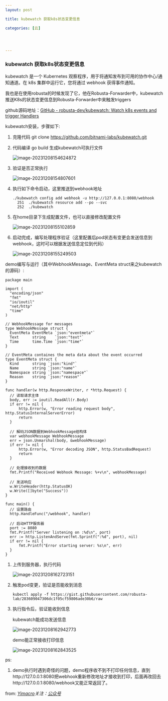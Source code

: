 ```yaml
---
layout: post

title: kubewatch 获取k8s状态变更信息

categories: [云]




---
```




### kubewatch 获取k8s状态变更信息


kubewatch 是一个 Kubernetes 观察程序，用于将通知发布到可用的协作中心/通知通道。在 k8s 集群中运行它，您将通过 webhook 获得事件通知。

我也是在使用robusta的时候发现了它，他在Robusta-Forwarder中，kubewatch推送K8s的状态变更信息到Robusta-Forwarder中来触发triggers

github源码地址：[GitHub - robusta-dev/kubewatch: Watch k8s events and trigger Handlers](https://github.com/robusta-dev/kubewatch)

kubewatch安装，步骤如下:

1. 克隆代码 git clone https://github.com/bitnami-labs/kubewatch.git

2. 代码编译 go build 生成kubewatch可执行文件

   ![image-20231208154624872](https://yimacro.github.io/pics/post/image-20231208154624872.png)

3. 验证是否正常执行 

   ![image-20231208154807601](https://yimacro.github.io/pics/post/image-20231208154807601.png)

4. 执行如下命令启动，这里推送到webhook地址

   ```
   ./kubewatch config add webhook -u http://127.0.0.1:8080/webhook
     251  ./kubewatch resource add --po --svc
     252  ./kubewatch 
   ```

5. 在home目录下生成配置文件，也可以直接修改配置文件

   ![image-20231208155102859](https://yimacro.github.io/pics/post/image-20231208155102859.png)

6. 启动完成，编写处理程序验证（这里配置后pod状态有变更会发送信息到webhook，这时可以根据发送信息定位到代码）

   ![image-20231208155249503](https://yimacro.github.io/pics/post/image-20231208155249503.png)

demo编写与运行（其中WebhookMessage、EventMeta struct来之kubewatch的源码）:

  ```
  package main
  
  import (
  	"encoding/json"
  	"fmt"
  	"io/ioutil"
  	"net/http"
  	"time"
  )
  
  // WebhookMessage for messages
  type WebhookMessage struct {
  	EventMeta EventMeta `json:"eventmeta"`
  	Text      string    `json:"text"`
  	Time      time.Time `json:"time"`
  }
  
  // EventMeta containes the meta data about the event occurred
  type EventMeta struct {
  	Kind      string `json:"kind"`
  	Name      string `json:"name"`
  	Namespace string `json:"namespace"`
  	Reason    string `json:"reason"`
  }
  
  func handler(w http.ResponseWriter, r *http.Request) {
  	// 读取请求主体
  	body, err := ioutil.ReadAll(r.Body)
  	if err != nil {
  		http.Error(w, "Error reading request body", http.StatusInternalServerError)
  		return
  	}
  
  	// 解码JSON数据到WebhookMessage结构体
  	var webhookMessage WebhookMessage
  	err = json.Unmarshal(body, &webhookMessage)
  	if err != nil {
  		http.Error(w, "Error decoding JSON", http.StatusBadRequest)
  		return
  	}
  
  	// 处理接收到的数据
  	fmt.Printf("Received Webhook Message: %+v\n", webhookMessage)
  
  	// 发送响应
  	w.WriteHeader(http.StatusOK)
  	w.Write([]byte("Success"))
  }
  
  func main() {
  	// 设置路由
  	http.HandleFunc("/webhook", handler)
  
  	// 启动HTTP服务器
  	port := 8080
  	fmt.Printf("Server listening on :%d\n", port)
  	err := http.ListenAndServe(fmt.Sprintf(":%d", port), nil)
  	if err != nil {
  		fmt.Printf("Error starting server: %s\n", err)
  	}
  }
  
  ```

  1. 上传到服务器，执行代码

     ![image-20231208162723151](https://yimacro.github.io/pics/post/image-20231208162723151.png)

  2. 触发pod变更，验证是否能收到消息

     ```
     kubectl apply -f https://gist.githubusercontent.com/robusta-lab/283609047306dc1f05cf59806ade30b6/raw
     ```

  3. 执行指令后，验证能收到信息

     kubewatch能成功发送信息

     ![image-20231208162942773](https://yimacro.github.io/pics/post/image-20231208162942773.png)

     demo能正常接收打印信息

     ![image-20231208162843525](https://yimacro.github.io/pics/post/image-20231208162843525.png)

  ps: 

  1. demo执行时遇到奇怪的问题，demo程序收不到不打印任何信息，直到http://127.0.0.1:8080把webhook重新修改地址才接收到打印，后面再改回去http://127.0.0.1:8080/webhook又能正常返回了。

 from: *[Yimacro](https://yimacro.github.io/)关注：[公众号](https://mp.weixin.qq.com/s?__biz=Mzg4Njc0NTY0OQ==&mid=2247483746&idx=1&sn=ee6d72ec1250512f7d38d5dff456eb80&chksm=cf95be3cf8e2372ad9914c0e2dcaf2040139d410e6f6bfea6b1bb457a1b3d53d4494aa7ad096#rd)*
